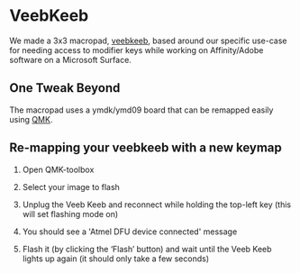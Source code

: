 # VeebKeeb

We made a 3x3 macropad, [veebkeeb](https://www.veeb.ch/store/p/customizable-3x3-mechanical-keyboard), based around our specific use-case for needing access to modifier keys while working on Affinity/Adobe software on a Microsoft Surface.

## One Tweak Beyond

The macropad uses a ymdk/ymd09 board that can be remapped easily using [QMK](https://github.com/qmk/qmk_toolbox). 

## Re-mapping your veebkeeb with a new keymap

1. Open QMK-toolbox

1. Select your image to flash

1. Unplug the Veeb Keeb and reconnect while holding the top-left key (this will set flashing mode on)

1. You should see a 'Atmel DFU device connected' message

1. Flash it (by clicking the ‘Flash’ button) and wait until the Veeb Keeb lights up again (it should only take a few seconds)
